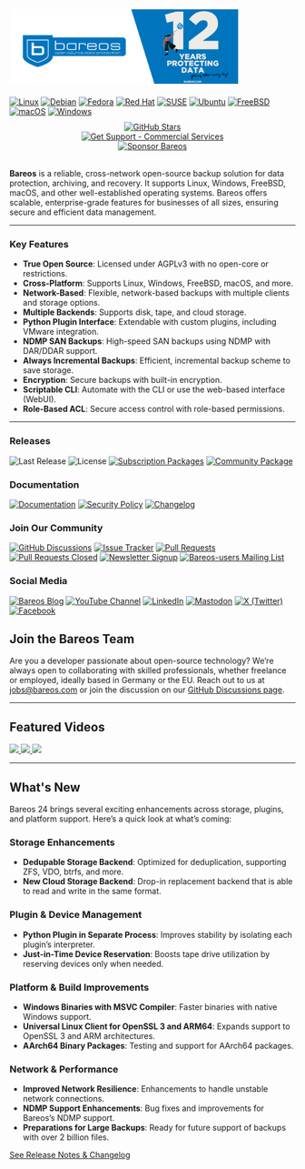<div align="left" style="display: flex; flex-direction: column; align-items: center;">
    <!-- Image on top -->
    <a href="https://www.bareos.com" style="flex-shrink: 0;">
        <img src="bareos-github-banner.png" width="80%">
    </a>
  <!-- Supported Systems row below -->
    <div style="margin-top: 20px;">
       <a href="https://download.bareos.com"> <img src="https://img.shields.io/badge/Linux-0078D6?logo=linux&logoColor=white" alt="Linux"></a>
<a href="https://download.bareos.com"><img src="https://img.shields.io/badge/Debian-0078D6?logo=debian&logoColor=white" alt="Debian"></a>
<a href="https://download.bareos.com"><img src="https://img.shields.io/badge/Fedora-0078D6?logo=fedora&logoColor=white" alt="Fedora"></a>
<a href="https://download.bareos.com"><img src="https://img.shields.io/badge/Red%20Hat-0078D6?logo=redhat&logoColor=white" alt="Red Hat"></a>
<a href="https://download.bareos.com"><img src="https://img.shields.io/badge/SUSE-0078D6?logo=suse&logoColor=white" alt="SUSE"></a>
<a href="https://download.bareos.com"><img src="https://img.shields.io/badge/Ubuntu-0078D6?logo=ubuntu&logoColor=white" alt="Ubuntu"></a>
<a href="https://download.bareos.com"><img src="https://img.shields.io/badge/FreeBSD-0078D6?logo=freebsd&logoColor=white" alt="FreeBSD"></a>
<a href="https://download.bareos.com"><img src="https://img.shields.io/badge/macOS-0078D6?logo=apple&logoColor=white" alt="macOS"></a>
<a href="https://download.bareos.com"><img src="https://img.shields.io/badge/Windows-0078D6?logo=windows&logoColor=white" alt="Windows"></a>
    </div>
    <!-- Badges below -->
    <div style="display: flex; flex-direction: column; align-items: center; margin-top: 10px;">
        <a href="https://github.com/bareos"><img src="https://img.shields.io/github/stars/bareos/bareos?style=social&color=0078D6" alt="GitHub Stars"></a>
      <a href="https://www.bareos.com/services/"> <img src="https://img.shields.io/badge/Get%20Support-Commercial%20Services-1a1a1a?labelColor=1a1a1a&color=gray&logo=megaphone&logoColor=white" alt="Get Support - Commercial Services"></a>
        <a href="https://github.com/sponsors/bareos"><img src="https://img.shields.io/badge/Sponsor-Donate%20Now-1a1a1a?labelColor=1a1a1a&color=gray&logo=github&logoColor=white" alt="Sponsor Bareos"></a>
    </div>

</div>

<br>

**Bareos** is a reliable, cross-network open-source backup solution for data protection, archiving, and recovery. It supports Linux, Windows, FreeBSD, macOS, and other well-established operating systems. Bareos offers scalable, enterprise-grade features for businesses of all sizes, ensuring secure and efficient data management.

---

### Key Features

- **True Open Source**: Licensed under AGPLv3 with no open-core or restrictions.
- **Cross-Platform**: Supports Linux, Windows, FreeBSD, macOS, and more.
- **Network-Based**: Flexible, network-based backups with multiple clients and storage options.
- **Multiple Backends**: Supports disk, tape, and cloud storage.
- **Python Plugin Interface**: Extendable with custom plugins, including VMware integration.
- **NDMP SAN Backups**: High-speed SAN backups using NDMP with DAR/DDAR support.
- **Always Incremental Backups**: Efficient, incremental backup scheme to save storage.
- **Encryption**: Secure backups with built-in encryption.
- **Scriptable CLI**: Automate with the CLI or use the web-based interface (WebUI).
- **Role-Based ACL**: Secure access control with role-based permissions.

---

### Releases
![Last Release](https://img.shields.io/github/v/release/bareos/bareos?color=0078D6&label=Last%20Release)
![License](https://img.shields.io/badge/License-AGPLv3-0078D6)
[![Subscription Packages](https://img.shields.io/badge/Subscription%20Packages-For%20Subscribers-0078D6)](https://download.bareos.com)
[![Community Package](https://img.shields.io/badge/Community%20Package-Download-0078D6)](https://download.bareos.org)

### Documentation
[![Documentation](https://img.shields.io/badge/Documentation-Read%20Docs-0078D6)](https://docs.bareos.org)
[![Security Policy](https://img.shields.io/badge/Security%20Policy-Policy-0078D6)](https://github.com/bareos/bareos/security/policy)
[![Changelog](https://img.shields.io/badge/Changelog-View%20Updates-0078D6)](https://docs.bareos.org/master/Appendix/ReleaseNotes.html)

### Join Our Community
[![GitHub Discussions](https://img.shields.io/badge/GitHub-Discussions-0078D6?logo=github)](https://github.com/bareos/bareos/discussions)
[![Issue Tracker](https://img.shields.io/badge/Issue%20Tracker-Report%20Issues-0078D6)](https://github.com/bareos/bareos/issues)
[![Pull Requests](https://img.shields.io/github/issues-pr/bareos/bareos?color=0078D6&label=Pull%20Requests)](https://github.com/bareos/bareos/pulls)
[![Pull Requests Closed](https://img.shields.io/github/issues-pr-closed/bareos/bareos?color=0078D6&label=Pull%20Requests%20Closed)](https://github.com/bareos/bareos/pulls?q=is%3Apr+is%3Aclosed)
[![Newsletter Signup](https://img.shields.io/badge/Newsletter-Sign%20Up-0078D6)](https://www.bareos.com/sign-up/)
[![Bareos-users Mailing List](https://img.shields.io/badge/Google-Mailing%20List-0078D6)](https://groups.google.com/forum/#!forum/bareos-users)


### Social Media
[![Bareos Blog](https://img.shields.io/badge/Blog-Read%20Posts-0078D6?logo=rss)](https://www.bareos.com/blog/)
[![YouTube Channel](https://img.shields.io/badge/YouTube-Subscribe-FF0000?logo=youtube)](https://www.youtube.com/@BareosBackup)
[![LinkedIn](https://img.shields.io/badge/LinkedIn-Connect%20with%20Us-0077B5?logo=linkedin)](https://www.linkedin.com/company/bareos-gmbh-co-kg/?viewAsMember=true)
[![Mastodon](https://img.shields.io/badge/Mastodon-Follow%20Us-6364FF?logo=mastodon&logoColor=white)](https://social.cologne/@bareos)
[![X (Twitter)](https://img.shields.io/badge/X%20(Twitter)-Follow%20Us-1DA1F2?logo=twitter)](https://twitter.com/bareos_backup)
[![Facebook](https://img.shields.io/badge/Facebook-Follow%20Us-1877F2?logo=facebook&logoColor=white)](https://www.facebook.com/bareosbackup/)


## Join the Bareos Team

Are you a developer passionate about open-source technology? We’re always open to collaborating with skilled professionals, whether freelance or employed, ideally based in Germany or the EU. Reach out to us at jobs@bareos.com or join the discussion on our [GitHub Discussions page](https://github.com/bareos/bareos/discussions).

---

## Featured Videos

<a href="https://youtu.be/MF2BLiTDwA0?si=kL7Qg4TfVI9mBl13">
    <img src="https://img.youtube.com/vi/MF2BLiTDwA0/0.jpg" width="300">
</a>
<a href="https://youtu.be/f-2dlqfLFRc?si=HComHfXTtb22bmtV">
    <img src="https://img.youtube.com/vi/f-2dlqfLFRc/0.jpg" width="300">
</a>
<a href="https://youtu.be/eHC4z2ZQXQ0?si=G9Q8OrkwOzFzHtXU">
    <img src="https://img.youtube.com/vi/eHC4z2ZQXQ0/0.jpg" width="300">
</a>

---

## What's New

Bareos 24 brings several exciting enhancements across storage, plugins, and platform support. Here’s a quick look at what’s coming:

### Storage Enhancements
- **Dedupable Storage Backend**: Optimized for deduplication, supporting ZFS, VDO, btrfs, and more.
- **New Cloud Storage Backend**: Drop-in replacement backend that is able to read and write in the same format.

### Plugin & Device Management
- **Python Plugin in Separate Process**: Improves stability by isolating each plugin’s interpreter.
- **Just-in-Time Device Reservation**: Boosts tape drive utilization by reserving devices only when needed.

### Platform & Build Improvements
- **Windows Binaries with MSVC Compiler**: Faster binaries with native Windows support.
- **Universal Linux Client for OpenSSL 3 and ARM64**: Expands support to OpenSSL 3 and ARM architectures.
- **AArch64 Binary Packages**: Testing and support for AArch64 packages.

### Network & Performance
- **Improved Network Resilience**: Enhancements to handle unstable network connections.
- **NDMP Support Enhancements**: Bug fixes and improvements for Bareos’s NDMP support.
- **Preparations for Large Backups**: Ready for future support of backups with over 2 billion files.

<a href="https://docs.bareos.org/" target="_blank" rel="noopener noreferrer">See Release Notes & Changelog</a>

